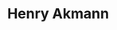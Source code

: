 ---
title: Henry Akmann
hero:
  heading: Hallo 👋
  subheading: Willkommen auf meiner Webseite!
  text: Ich bin Henry, komme aus Hannover und ich programmiere und baue gerne Dinge 👨‍💻
  socials:
    - name: Github
      icon: /icons/github.svg
      url: https://github.com/redii
    - name: Linkedin
      icon: /icons/linkedin.svg
      url: https://www.linkedin.com/in/hakmann/
    - name: Email
      icon: /icons/email.svg
      url: mailto:www@akmann.dev
projects:
  heading: Letzte Projekte 🚀
  subheading: coming soon...
itadm:
  heading: Teilnehmer in meinem Unterricht? 👀
  text: Zu den Kursinhalten &rarr;
---